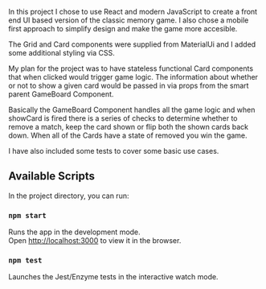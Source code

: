 In this project I chose to use React and modern JavaScript to create a front end UI based version of the classic memory game. I also chose a mobile first approach to simplify design and make the game more accesible.

The Grid and Card components were supplied from MaterialUi and I added some additional styling via CSS.

My plan for the project was to have stateless functional Card components that when clicked would trigger game logic. The information about whether or not to show a given card would be passed in via props from the smart parent GameBoard Component.

Basically the GameBoard Component handles all the game logic and when showCard is fired there is a series of checks to determine whether to remove a match, keep the card shown or flip both the shown cards back down. When all of the Cards have a state of removed you win the game.

I have also included some tests to cover some basic use cases.

## Available Scripts

In the project directory, you can run:

### `npm start`

Runs the app in the development mode.<br>
Open [http://localhost:3000](http://localhost:3000) to view it in the browser.

### `npm test`

Launches the Jest/Enzyme tests in the interactive watch mode.<br>

